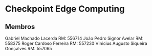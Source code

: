 # Checkpoint Edge Computing

## Membros 
Gabriel Machado Lacerda RM: 556714
João Pedro Signor Avelar RM: 558375
Roger Cardoso Ferreira RM: 557230
Vinicius Augusto Siqueira Gonçalves RM: 557065
